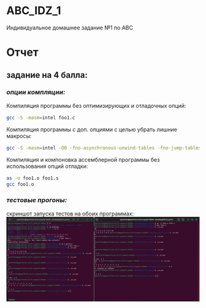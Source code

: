 # ABC_IDZ_1
Индивидуальное домашнее задание №1 по АВС

# Отчет
## задание на 4 балла:
### _опции компляции:_
Компиляция программы без оптимизирующих и отладочных опций:
```sh
gcc -S -masm=intel foo1.c
```
Компиляция программы с доп. опциями с целью убрать лишние макросы:
```sh
gcc -S -masm=intel -O0 -fno-asynchronous-unwind-tables -fno-jump-tables -fno-stack-protector -fno-exceptions
```

Компиляция и компоновка ассемблерной программы без использования опций отладки:
```sh
as -o foo1.o foo1.s
gcc foo1.o
```

### _тестовые прогоны:_
скриншот запуска тестов на обоих программах:
![Тесты на оценку 4](/tests/tests_4.png)
